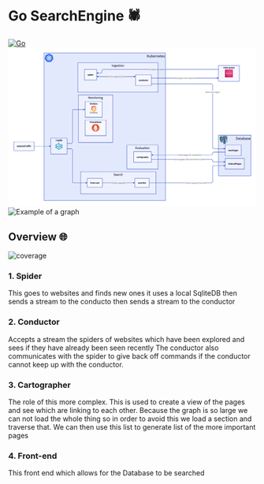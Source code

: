 # Go SearchEngine 🕷️
[![Go](https://github.com/Acollie/Go-Webcrawler/actions/workflows/go.yml/badge.svg)](https://github.com/Acollie/Go-Webcrawler/actions/workflows/go.yml)
![full_system.png](assets/full_system.png "Overview of the search engine")
![Example of a graph](assets/example.png "Example of a graph")
## Overview 🌐
![coverage](https://raw.githubusercontent.com/org/project/badges/.badges/main/coverage.svg)

### 1. Spider

This goes to websites and finds new ones it uses a local SqliteDB then sends a stream to the conducto then sends a stream to the conductor

### 2. Conductor
Accepts a stream the spiders of websites which have been explored and sees if they have already been seen recently
The conductor also communicates with the spider to give back off commands if the conductor cannot keep up with the conductor.

### 3. Cartographer
The role of this more complex. This is used to create a view of the pages and see which are linking to each other.
Because the graph is so large we can not load the whole thing so in order to avoid this we load a section and traverse
that.
We can then use this list to generate list of the more important pages

### 4. Front-end
This front end which allows for the Database to be searched

